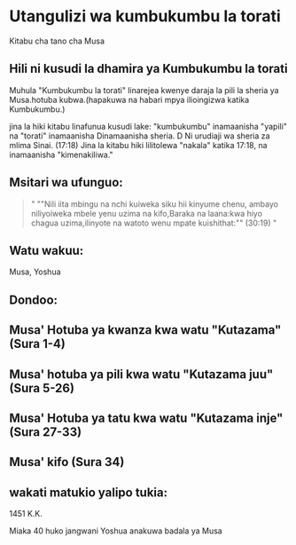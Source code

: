 # Utangulizi wa kumbukumbu la torati

Kitabu cha tano cha Musa

## Hili ni kusudi la dhamira ya Kumbukumbu la torati

Muhula "Kumbukumbu la torati" linarejea kwenye daraja la pili la sheria ya Musa.hotuba kubwa.(hapakuwa na habari mpya ilioingizwa katika Kumbukumbu.)

jina la hiki kitabu linafunua kusudi lake: "kumbukumbu" inamaanisha "yapili" na "torati" inamaanisha Dinamaanisha sheria. D Ni urudiaji wa sheria za mlima Sinai. (17:18) Jina la kitabu hiki lilitolewa "nakala" katika 17:18, na inamaanisha "kimenakiliwa."

## Msitari wa ufunguo:

> " ""Nili iita mbingu na nchi kuiweka siku hii kinyume chenu, ambayo niliyoiweka mbele yenu uzima na kifo,Baraka na laana:kwa hiyo chagua uzima,ilinyote na watoto wenu mpate kuishithat:"" (30:19) "

## Watu wakuu:

Musa, Yoshua

## Dondoo:

## Musa' Hotuba ya kwanza kwa watu "Kutazama" (Sura 1-4)

## Musa' hotuba ya pili kwa watu "Kutazama juu" (Sura 5-26)

## Musa' Hotuba ya tatu kwa watu "Kutazama inje" (Sura 27-33)

## Musa' kifo (Sura 34)

## wakati matukio yalipo tukia:

1451 K.K.

Miaka 40 huko jangwani Yoshua anakuwa badala ya Musa
